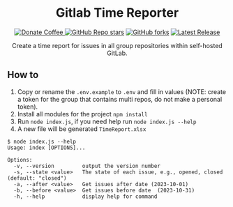 <center>
    <h1>Gitlab Time Reporter</h1>
    <a href="https://www.buymeacoffee.com/mattiasghodsian" target="_new">
        <img src="https://img.shields.io/badge/Donate-Coffee-blue?style=for-the-badge&amp;logo=buymeacoffee" alt="Donate Coffee">
    </a>
    <a href="https://github.com/mattiasghodsian/gitlab-time-reporter/stargazers" target="_new"><img alt="GitHub Repo stars" src="https://img.shields.io/github/stars/mattiasghodsian/gitlab-time-reporter?style=for-the-badge&logo=github&label=Stars&color=blue"></a>
    <a href="https://github.com/mattiasghodsian/gitlab-time-reporter/network/members" target="_new"><img alt="GitHub forks" src="https://img.shields.io/github/forks/mattiasghodsian/gitlab-time-reporter?style=for-the-badge&logo=github&label=Forks&color=blue"></a>
    <a href="https://github.com/mattiasghodsian/gitlab-time-reporter/releases/latest" target="_new"><img alt="Latest Release" src="https://img.shields.io/github/v/release/mattiasghodsian/gitlab-time-reporter?style=for-the-badge&logo=github&label=Latest%20Release&color=blue"></a>
    <p>Create a time report for issues in all group repositories within self-hosted GitLab. </p>
</center>

## How to
1. Copy or rename the `.env.example` to `.env` and fill in values (NOTE: create a token for the group that contains multi repos, do not make a personal token).
2. Install all modules for the project `npm install`
3. Run `node index.js`, if you need help run `node index.js --help`
4. A new file will be generated `TimeReport.xlsx`

```terminal
$ node index.js --help
Usage: index [OPTIONS]...

Options:
  -v, --version         output the version number
  -s, --state <value>   The state of each issue, e.g., opened, closed (default: "closed")
  -a, --after <value>   Get issues after date (2023-10-01)
  -b, --before <value>  Get issues before date  (2023-10-31)
  -h, --help            display help for command
```